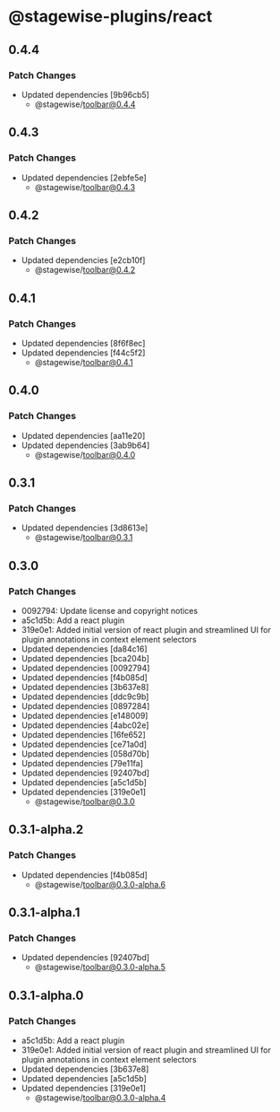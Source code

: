 # @stagewise-plugins/react

## 0.4.4

### Patch Changes

- Updated dependencies [9b96cb5]
  - @stagewise/toolbar@0.4.4

## 0.4.3

### Patch Changes

- Updated dependencies [2ebfe5e]
  - @stagewise/toolbar@0.4.3

## 0.4.2

### Patch Changes

- Updated dependencies [e2cb10f]
  - @stagewise/toolbar@0.4.2

## 0.4.1

### Patch Changes

- Updated dependencies [8f6f8ec]
- Updated dependencies [f44c5f2]
  - @stagewise/toolbar@0.4.1

## 0.4.0

### Patch Changes

- Updated dependencies [aa11e20]
- Updated dependencies [3ab9b64]
  - @stagewise/toolbar@0.4.0

## 0.3.1

### Patch Changes

- Updated dependencies [3d8613e]
  - @stagewise/toolbar@0.3.1

## 0.3.0

### Patch Changes

- 0092794: Update license and copyright notices
- a5c1d5b: Add a react plugin
- 319e0e1: Added initial version of react plugin and streamlined UI for plugin annotations in context element selectors
- Updated dependencies [da84c16]
- Updated dependencies [bca204b]
- Updated dependencies [0092794]
- Updated dependencies [f4b085d]
- Updated dependencies [3b637e8]
- Updated dependencies [ddc9c9b]
- Updated dependencies [0897284]
- Updated dependencies [e148009]
- Updated dependencies [4abc02e]
- Updated dependencies [16fe652]
- Updated dependencies [ce71a0d]
- Updated dependencies [058d70b]
- Updated dependencies [79e11fa]
- Updated dependencies [92407bd]
- Updated dependencies [a5c1d5b]
- Updated dependencies [319e0e1]
  - @stagewise/toolbar@0.3.0

## 0.3.1-alpha.2

### Patch Changes

- Updated dependencies [f4b085d]
  - @stagewise/toolbar@0.3.0-alpha.6

## 0.3.1-alpha.1

### Patch Changes

- Updated dependencies [92407bd]
  - @stagewise/toolbar@0.3.0-alpha.5

## 0.3.1-alpha.0

### Patch Changes

- a5c1d5b: Add a react plugin
- 319e0e1: Added initial version of react plugin and streamlined UI for plugin annotations in context element selectors
- Updated dependencies [3b637e8]
- Updated dependencies [a5c1d5b]
- Updated dependencies [319e0e1]
  - @stagewise/toolbar@0.3.0-alpha.4
